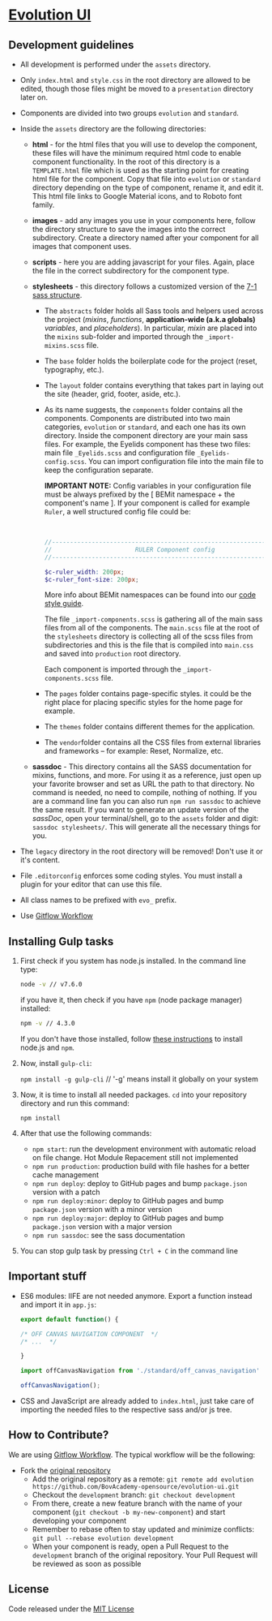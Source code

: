 # [Evolution UI](https://BovAcademy-opensource.github.io/evolution-ui/)

## Development guidelines

* All development is performed under the `assets` directory.

* Only `index.html` and `style.css` in the root directory are allowed to be edited, though those files might be moved to a `presentation` directory later on.

* Components are divided into two groups `evolution` and `standard`.

* Inside the `assets` directory are the following directories:
    * **html** - for the html files that you will use to develop the component, these files will have the minimum required html code to enable component functionality. In the root of this directory is a `TEMPLATE.html` file which is used as the starting point for creating html file for the component. Copy that file into `evolution` or `standard` directory depending on the type of component, rename it, and edit it. This html file links to Google Material icons, and to Roboto font family.

    * **images** - add any images you use in your components here, follow the directory structure to save the images into the correct subdirectory. Create a directory named after your component for all images that component uses.

    * **scripts** - here you are adding javascript for your files. Again, place the file in the correct subdirectory for the component type.

    * **stylesheets** - this directory follows a customized version of the  [7-1 sass structure](https://sass-guidelin.es/#architecture).

      * The `abstracts` folder holds all Sass tools and helpers used across the project (*mixins*, *functions*, **application-wide (a.k.a globals)** *variables*, and *placeholders*). In particular, *mixin* are placed into the `mixins` sub-folder and imported through the `_import-mixins.scss` file.

      * The `base` folder holds the boilerplate code for the project (reset, typography, etc.).

      * The `layout` folder contains everything that takes part in laying out the site (header, grid, footer, aside, etc.).

      * As its name suggests, the `components`  folder contains all the components. Components are distributed into two main categories,  `evolution`  or  `standard`, and each one has its own directory. Inside the component directory are your main sass files. For example, the Eyelids component has these two files: main file `_Eyelids.scss` and configuration file `_Eyelids-config.scss`. You can import configuration file into the main file to keep the configuration separate.

        **IMPORTANT NOTE:** Config variables in your configuration file must be always prefixed by the [ BEMit namespace + the component's name ]. If your component is called for example `Ruler`, a well structured config file could be:

        ​

        ```scss
        //----------------------------------------------------------------
        //                       RULER Component config
        //----------------------------------------------------------------

        $c-ruler_width: 200px;
        $c-ruler_font-size: 200px;
        ```

        More info about BEMit namespaces can be found into our [code style guide](CODE_styleguide.md).

        The file `_import-components.scss` is gathering all of the main sass files from all of the components. The `main.scss` file at the root of the `stylesheets` directory is collecting all of the scss files from subdirectories and this is the file that is compiled into `main.css` and saved into `production` root directory.

        Each component is imported through the `_import-components.scss` file.

      * The `pages` folder contains page-specific styles. it could be the right place for placing specific styles for the home page for example.

      * The `themes` folder contains different themes for the application.

      * The `vendor`folder contains all the CSS files from external libraries and frameworks – for example: Reset, Normalize, etc.

    * **sassdoc** - This directory contains all the SASS documentation for mixins, functions, and more. For using it as a reference, just open up your favorite browser and set as URL the path to that directory. No command is needed, no need to compile, nothing of nothing. If you are a command line fan you can also run `npm run sassdoc` to achieve the same result. If you want to generate an update version of the *sassDoc*, open your terminal/shell, go to the `assets` folder and digit: `sassdoc stylesheets/`. This will generate all the necessary things for you.

* The `legacy` directory in the root directory will be removed! Don't use it or it's content.

* File `.editorconfig` enforces some coding styles. You must install a plugin for your editor that can use this file.

* All class names to be prefixed with `evo_` prefix.

* Use [Gitflow Workflow](https://www.atlassian.com/git/tutorials/comparing-workflows#gitflow-workflow)

## Installing Gulp tasks

1. First check if you system has node.js installed. In the command line type:

    ```bash
    node -v // v7.6.0
    ```

    if you have it, then check if you have `npm` (node package manager) installed:

    ```bash
    npm -v // 4.3.0
    ```

    If you don't have those installed, follow [these instructions](https://docs.npmjs.com/getting-started/installing-node) to install node.js and `npm`.

2. Now, install `gulp-cli`:

    `npm install -g gulp-cli` // '-g' means install it globally on your system

3. Now, it is time to install all needed packages. `cd` into your repository directory and run this command:

    `npm install`

4. After that use the following commands:

    * `npm start`: run the development environment with automatic reload on file change. Hot Module Repacement still not implemented
    * `npm run production`: production build with file hashes for a better cache management
    * `npm run deploy`: deploy to GitHub pages and bump `package.json` version with a patch
    * `npm run deploy:minor`: deploy to GitHub pages and bump `package.json` version with a minor version
    * `npm run deploy:major`: deploy to GitHub pages and bump `package.json` version with a major version
    * `npm run sassdoc`: see the sass documentation

6. You can stop gulp task by pressing `Ctrl + C` in the command line

## Important stuff

* ES6 modules: IIFE are not needed anymore. Export a function instead and import it in `app.js`:

  ```js
  export default function() {
  
  /* OFF CANVAS NAVIGATION COMPONENT  */
  /* ...  */
  
  }
  ```

  ```js
  import offCanvasNavigation from './standard/off_canvas_navigation'
  
  offCanvasNavigation();
  ```

* CSS and JavaScript are already added to `index.html`, just take care of importing the needed files to the respective sass and/or js tree.

## How to Contribute?

We are using [Gitflow Workflow](https://www.atlassian.com/git/tutorials/comparing-workflows#gitflow-workflow). The typical workflow will be the following:

- Fork the [original repository](https://github.com/BovAcademy-opensource/evolution-ui)
  - Add the original repository as a remote: `git remote add evolution https://github.com/BovAcademy-opensource/evolution-ui.git`
  - Checkout the `development` branch: `git checkout development`
  - From there, create a new feature branch with the name of your component (`git checkout -b my-new-component`) and start developing your component
  - Remember to rebase often to stay updated and minimize conflicts: `git pull --rebase evolution development`
  - When your component is ready, open a Pull Request to the `development` branch of the original repository. Your Pull Request will be reviewed as soon as possible

## License
Code released under the [MIT License](http://opensource.org/licenses/MIT)